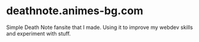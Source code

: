 # deathnote.animes-bg.com
Simple Death Note fansite that I made. Using it to improve my webdev skills and experiment with stuff.
